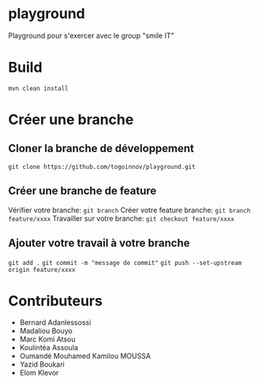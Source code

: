 # playground

Playground pour s'exercer avec le group "smile IT"

# Build

`mvn clean install`

# Créer une branche

## Cloner la branche de développement

`git clone https://github.com/togoinnov/playground.git`

## Créer une branche de feature

Vérifier votre branche: `git branch`
Créer votre feature branche: `git branch feature/xxxx`
Travailler sur votre branche: `git checkout feature/xxxx`

## Ajouter votre travail à votre branche

`git add .`
`git commit -m "message de commit"`
`git push --set-upstream origin feature/xxxx`

# Contributeurs

- Bernard Adanlessossi
- Madaliou Bouyo
- Marc Komi Atsou
- Koulintéa Assoula
- Oumandé Mouhamed Kamilou MOUSSA
- Yazid Boukari
- Elom Klevor
